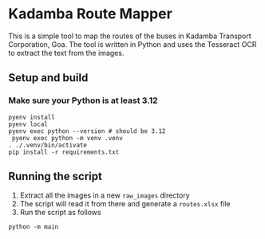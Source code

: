 Kadamba Route Mapper
====================

This is a simple tool to map the routes of the buses in Kadamba Transport Corporation, Goa. The tool is written in Python and uses the Tesseract OCR to extract the text from the images.

## Setup and build

### Make sure your Python is at least 3.12

```shell
pyenv install
pyenv local
pyenv exec python --version # should be 3.12
 pyenv exec python -m venv .venv
. ./.venv/bin/activate
pip install -r requirements.txt
```

## Running the script

1. Extract all the images in a new `raw_images` directory
2. The script will read it from there and generate a `routes.xlsx` file
3. Run the script as follows

```shell
python -m main
```
